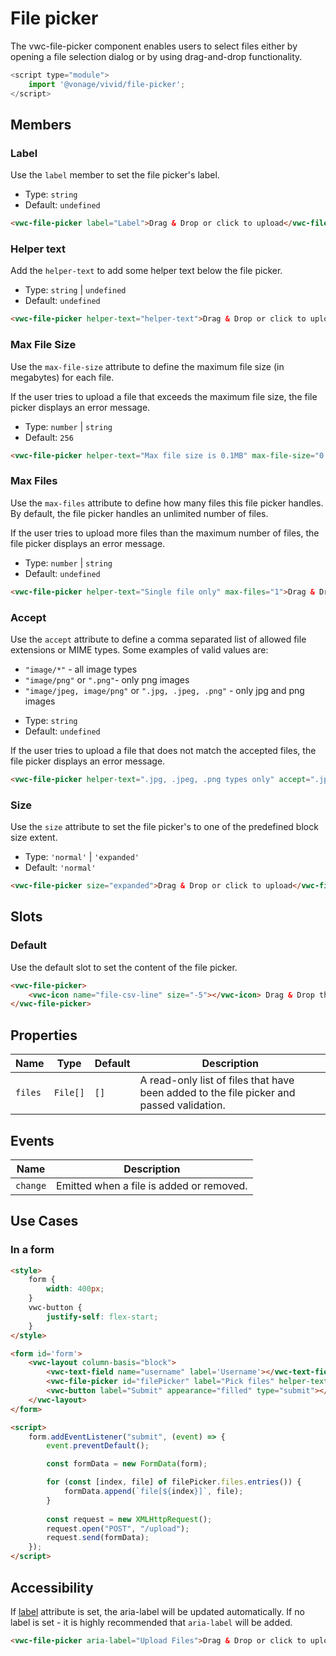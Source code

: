 # File picker

The vwc-file-picker component enables users to select files either by opening a file selection dialog or by using drag-and-drop functionality.

```js
<script type="module">
    import '@vonage/vivid/file-picker';
</script>
```

## Members

### Label

Use the `label` member to set the file picker's label.

- Type: `string`
- Default: `undefined`

```html preview
<vwc-file-picker label="Label">Drag & Drop or click to upload</vwc-file-picker>
```

### Helper text

Add the `helper-text` to add some helper text below the file picker.

- Type: `string` | `undefined`
- Default: `undefined`

```html preview
<vwc-file-picker helper-text="helper-text">Drag & Drop or click to upload</vwc-file-picker>
```


### Max File Size

Use the `max-file-size` attribute to define the maximum file size (in megabytes) for each file.

If the user tries to upload a file that exceeds the maximum file size, the file picker displays an error message.

- Type: `number` | `string`
- Default: `256`

```html preview
<vwc-file-picker helper-text="Max file size is 0.1MB" max-file-size="0.1">Drag & Drop or click to upload</vwc-file-picker>
```

### Max Files

Use the `max-files` attribute to define how many files this file picker handles. By default, the file picker handles an unlimited number of files.

If the user tries to upload more files than the maximum number of files, the file picker displays an error message.

- Type: `number` | `string`
- Default: `undefined`

```html preview
<vwc-file-picker helper-text="Single file only" max-files="1">Drag & Drop or click to upload</vwc-file-picker>
```

### Accept

Use the `accept` attribute to define a comma separated list of allowed file extensions or MIME types.
Some examples of valid values are:
* `"image/*"` - all image types
* `"image/png"` or `".png"`- only png images
* `"image/jpeg, image/png"` or `".jpg, .jpeg, .png"` - only jpg and png images

- Type: `string`
- Default: `undefined`

If the user tries to upload a file that does not match the accepted files, the file picker displays an error message.

```html preview
<vwc-file-picker helper-text=".jpg, .jpeg, .png types only" accept=".jpg, .jpeg, .png">Drag & Drop or click to upload</vwc-file-picker>
```

### Size

Use the `size` attribute to set the file picker's to one of the predefined block size extent.

- Type: `'normal'` | `'expanded'`
- Default: `'normal'`

```html preview
<vwc-file-picker size="expanded">Drag & Drop or click to upload</vwc-file-picker>
```

## Slots

### Default

Use the default slot to set the content of the file picker.

```html preview
<vwc-file-picker>
	<vwc-icon name="file-csv-line" size="-5"></vwc-icon> Drag & Drop the .csv file here or click to upload
</vwc-file-picker>
```

## Properties

<div class="table-wrapper">

| Name     | Type     | Default     | Description                                                                              |
|----------| -------- | ----------- |------------------------------------------------------------------------------------------|
| `files`  | `File[]` | `[]`        | A read-only list of files that have been added to the file picker and passed validation. |

</div>

## Events

<div class="table-wrapper">

| Name     | Description                              |
|----------|------------------------------------------|
| `change` | Emitted when a file is added or removed. |

</div>

## Use Cases

### In a form

```html preview
<style>
	form {
		width: 400px;
	}
	vwc-button {
		justify-self: flex-start;
	}
</style>

<form id='form'>
	<vwc-layout column-basis="block">
		<vwc-text-field name="username" label='Username'></vwc-text-field>
		<vwc-file-picker id="filePicker" label="Pick files" helper-text="multiple files of any type" max-files="50">Drag & Drop or click to upload</vwc-file-picker>
		<vwc-button label="Submit" appearance="filled" type="submit"></vwc-button>
	</vwc-layout>
</form>

<script>
	form.addEventListener("submit", (event) => {
		event.preventDefault();

		const formData = new FormData(form);

		for (const [index, file] of filePicker.files.entries()) {
			formData.append(`file[${index}]`, file);
		}
    
		const request = new XMLHttpRequest();
		request.open("POST", "/upload");
		request.send(formData);
	});
</script>
```

## Accessibility
If [label](#label) attribute is set, the aria-label will be updated automatically.
If no label is set - it is highly recommended that `aria-label` will be added.

```html
<vwc-file-picker aria-label="Upload Files">Drag & Drop or click to upload</vwc-file-picker>
```
